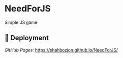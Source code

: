 # NeedForJS
Simple JS game
## 📌 Deployment
<em>GitHub Pages: </em> https://shahbozjon.github.io/NeedForJS/
